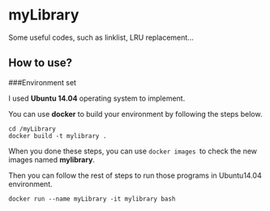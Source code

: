 # myLibrary
Some useful codes, such as linklist, LRU replacement...

## How to use?
###Environment set

I used **Ubuntu 14.04** operating system to implement.

You can use **docker** to build your environment by following the steps below.

	cd /myLibrary
	docker build -t mylibrary .
	
When you done these steps, you can use `docker images `to check the new images named **mylibrary**.

Then you can follow the rest of steps to run those programs in Ubuntu14.04 environment.

	docker run --name myLibrary -it mylibrary bash	
		 


 
